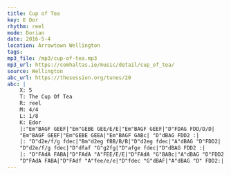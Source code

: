 ```yaml
---
title: Cup of Tea
key: E Dor
rhythm: reel
mode: Dorian
date: 2016-5-4
location: Arrowtown Wellington
tags:
mp3_file: /mp3/cup-of-tea.mp3
mp3_url: https://comhaltas.ie/music/detail/cup_of_tea/
source: Wellington
abc_url: https://thesession.org/tunes/20
abc: |
    X: 5
    T: The Cup Of Tea
    R: reel
    M: 4/4
    L: 1/8
    K: Edor
    |:"Em"BAGF GEEF|"Em"GEBE GEE/E/E|"Em"BAGF GEEF|"D"FDAG FDD/D/D|
    "Em"BAGF GEEF|"Em"GEBE GEEA|"Em"BAGF GABc| "D"dBAG FDD2 :|
    |: "D"d2e/f/g fdec|"Bm"d2eg fBB/B/B|"D"d2eg fdec|"A"dBAG "D"FDD2|
    "D"d2e/f/g fdec|"D"dfaf "G"g2fg|"D"afge fdec|"D"dBAG FDD2 :|
    |: "D"FAdA FABA|"D"FAdA "A"FEE/E/E|"D"FAdA "G"BABc|"A"dBAG "D"FDD2|
    "D"FAdA FABA|"D"FAdf "A"fee/e/e|"D"fdec "G"dBAF|"A"dBAG "D" FDD2:|
---
```

